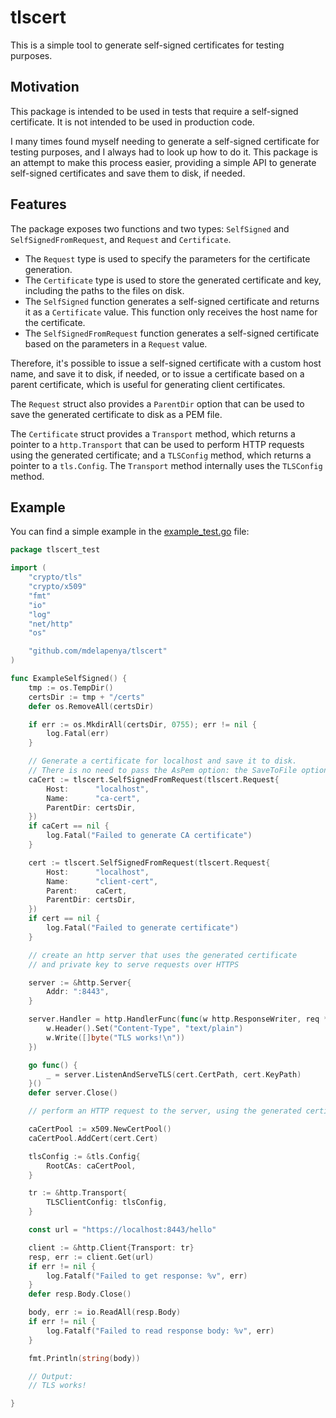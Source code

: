 # tlscert

This is a simple tool to generate self-signed certificates for testing purposes.

## Motivation

This package is intended to be used in tests that require a self-signed certificate. It is not intended to be used in production code.

I many times found myself needing to generate a self-signed certificate for testing purposes, and I always had to look up how to do it. This package is an attempt to make this process easier, providing a simple API to generate self-signed certificates and save them to disk, if needed.

## Features

The package exposes two functions and two types: `SelfSigned` and `SelfSignedFromRequest`, and `Request` and `Certificate`.

- The `Request` type is used to specify the parameters for the certificate generation.
- The `Certificate` type is used to store the generated certificate and key, including the paths to the files on disk.
- The `SelfSigned` function generates a self-signed certificate and returns it as a `Certificate` value. This function only receives the host name for the certificate.
- The `SelfSignedFromRequest` function generates a self-signed certificate based on the parameters in a `Request` value.

Therefore, it's possible to issue a self-signed certificate with a custom host name, and save it to disk, if needed, or to issue a certificate based on a parent certificate, which is useful for generating client certificates.

The `Request` struct also provides a `ParentDir` option that can be used to save the generated certificate to disk as a PEM file.

The `Certificate` struct provides a `Transport` method, which returns a pointer to a `http.Transport` that can be used to perform HTTP requests using the generated certificate; and a `TLSConfig` method, which returns a pointer to a `tls.Config`. The `Transport` method internally uses the `TLSConfig` method.

## Example

You can find a simple example in the [example_test.go](example_test.go) file:

```go
package tlscert_test

import (
	"crypto/tls"
	"crypto/x509"
	"fmt"
	"io"
	"log"
	"net/http"
	"os"

	"github.com/mdelapenya/tlscert"
)

func ExampleSelfSigned() {
	tmp := os.TempDir()
	certsDir := tmp + "/certs"
	defer os.RemoveAll(certsDir)

	if err := os.MkdirAll(certsDir, 0755); err != nil {
		log.Fatal(err)
	}

	// Generate a certificate for localhost and save it to disk.
	// There is no need to pass the AsPem option: the SaveToFile option will automatically save the certificate as PEM.
	caCert := tlscert.SelfSignedFromRequest(tlscert.Request{
		Host:      "localhost",
		Name:      "ca-cert",
		ParentDir: certsDir,
	})
	if caCert == nil {
		log.Fatal("Failed to generate CA certificate")
	}

	cert := tlscert.SelfSignedFromRequest(tlscert.Request{
		Host:      "localhost",
		Name:      "client-cert",
		Parent:    caCert,
		ParentDir: certsDir,
	})
	if cert == nil {
		log.Fatal("Failed to generate certificate")
	}

	// create an http server that uses the generated certificate
	// and private key to serve requests over HTTPS

	server := &http.Server{
		Addr: ":8443",
	}

	server.Handler = http.HandlerFunc(func(w http.ResponseWriter, req *http.Request) {
		w.Header().Set("Content-Type", "text/plain")
		w.Write([]byte("TLS works!\n"))
	})

	go func() {
		_ = server.ListenAndServeTLS(cert.CertPath, cert.KeyPath)
	}()
	defer server.Close()

	// perform an HTTP request to the server, using the generated certificate

	caCertPool := x509.NewCertPool()
	caCertPool.AddCert(cert.Cert)

	tlsConfig := &tls.Config{
		RootCAs: caCertPool,
	}

	tr := &http.Transport{
		TLSClientConfig: tlsConfig,
	}

	const url = "https://localhost:8443/hello"

	client := &http.Client{Transport: tr}
	resp, err := client.Get(url)
	if err != nil {
		log.Fatalf("Failed to get response: %v", err)
	}
	defer resp.Body.Close()

	body, err := io.ReadAll(resp.Body)
	if err != nil {
		log.Fatalf("Failed to read response body: %v", err)
	}

	fmt.Println(string(body))

	// Output:
	// TLS works!

}
```